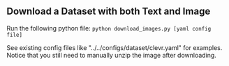 ## Download a Dataset with both Text and Image
Run the following python file:
`python download_images.py [yaml config file]`

See existing config files like "../../configs/dataset/clevr.yaml" for examples. Notice that you still need to manually unzip the image after downloading.

